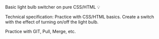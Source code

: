 Basic light bulb switcher on pure CSS/HTML 💡



Technical specification:
Practice with CSS/HTML basics. Create a switch with the effect of turning on/off the light bulb.

Practice with GIT, Pull, Merge, etc.
